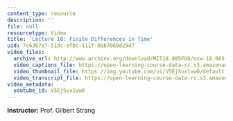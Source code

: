```yaml
---
content_type: resource
description: ''
file: null
resourcetype: Video
title: 'Lecture 10: Finite Differences in Time'
uid: 7c6367e7-51dc-efbc-111f-0ab7060d2947
video_files:
  archive_url: http://www.archive.org/download/MIT18.085F08/ocw-18.085-f08-lec10_300k.mp4
  video_captions_file: https://open-learning-course-data-rc.s3.amazonaws.com/18-085-computational-science-and-engineering-i-fall-2008/f9500dbbbbf15b289feaf97301806688_V5EjSvx1vw0.vtt
  video_thumbnail_file: https://img.youtube.com/vi/V5EjSvx1vw0/default.jpg
  video_transcript_file: https://open-learning-course-data-rc.s3.amazonaws.com/18-085-computational-science-and-engineering-i-fall-2008/c3f7da6795dd6347a128e66a486a4f6a_V5EjSvx1vw0.pdf
video_metadata:
  youtube_id: V5EjSvx1vw0
---
```


**Instructor:** Prof. Gilbert Strang